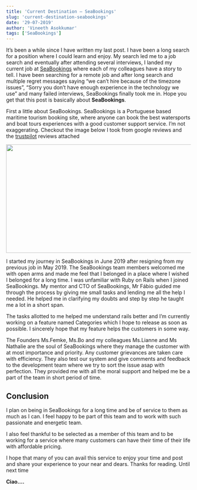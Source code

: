 ```yaml
---
title: 'Current Destination – SeaBookings'
slug: 'current-destination-seabookings'
date: '29-07-2019'
author: 'Vineeth Asokkumar'
tags: ['SeaBookings']
---
```


It’s been a while since I have written my last post. I have been a long search for a position where I could learn and enjoy. My search led me to a job search and eventually after attending several interviews, I landed my current job at [SeaBookings](https://www.seabookings.com/) where each of my colleagues have a story to tell. I have been searching for a remote job and after long search and multiple regret messages saying “we can’t hire because of the timezone issues”, “Sorry you don’t have enough experience in the technology we use” and many failed interviews, SeaBookings finally took me in. Hope you get that this post is basically about __SeaBookings__.

First a little about SeaBookings. SeaBookings is a Portuguese based maritime tourism booking site, where anyone can book the best watersports and boat tours experiences with a good customer support service. I’m not exaggerating. Checkout the image below I took from google reviews and the [trustpilot](https://www.trustpilot.com/review/seabookings.com) reviews attached

<img src="images/seabookings-google.png" class="jetpack-lazy-image jetpack-lazy-image--handled" alt="" data-recalc-dims="1" data-pagespeed-url-hash="750583591" onload="pagespeed.CriticalImages.checkImageForCriticality(this);" data-lazy-loaded="1" width="620" height="296" src-orig="https://i1.wp.com/www.vineethasok.com/wp-content/uploads/2019/07/1.png?w=620" scale="1.25"><noscript><img src="https://i1.wp.com/www.vineethasok.com/wp-content/uploads/2019/07/1.png?w=620" class="" alt="" data-recalc-dims="1" data-pagespeed-url-hash="750583591"/></noscript>

I started my journey in SeaBookings in June 2019 after resigning from my previous job in May 2019.
The SeaBookings team members welcomed me with open arms and made me feel that I belonged in a place where I wished I belonged for a long time. I was unfamiliar with Ruby on Rails when I joined SeaBookings. My mentor and CTO of SeaBookings, Mr Fábio guided me through the process by giving me small tasks and lending me all the help I needed. He helped me in clarifying my doubts and step by step he taught me a lot in a short span.

The tasks allotted to me helped me understand rails better and I’m currently working on a feature named Categories which I hope to release as soon as possible. I sincerely hope that my feature helps the customers in some way.

The Founders Ms.Femke, Ms.Bo and my colleagues Ms.Lianne and Ms Nathalie are the soul of SeaBookings where they manage the customer with at most importance and priority. Any customer grievances are taken care with efficiency. They also test our system and give comments and feedback to the development team where we try to sort the issue asap with perfection. They provided me with all the moral support and helped me be a part of the team in short period of time.
## Conclusion
I plan on being in SeaBookings for a long time and be of service to them as much as I can. I feel happy to be part of this team and to work with such passionate and energetic team.

I also feel thankful to be selected as a member of this team and to be working for a service where many customers can have their time of their life with affordable pricing.

I hope that many of you can avail this service to enjoy your time and post and share your experience to your near and dears.
Thanks for reading. Until next time

<strong>Ciao….</strong>